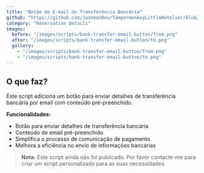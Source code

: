 ```yaml
---
title: "Botão de E-mail de Transferência Bancária"
github: "https://github.com/JuanmanDev/TampermonkeyLittleHotelier/blob/main/frontdesk/reservationDetails/showExtraButtonEmailBank.user.js"
category: "Reservation Details"
images:
  before: "/images/scripts/bank-transfer-email-button/from.png"
  after: "/images/scripts/bank-transfer-email-button/to.png"
  gallery:
    - "/images/scripts/bank-transfer-email-button/from.png"
    - "/images/scripts/bank-transfer-email-button/to.png"
---
```


## O que faz?

Este script adiciona um botão para enviar detalhes de transferência bancária por email com conteúdo pré-preenchido.

**Funcionalidades:**
- Botão para enviar detalhes de transferência bancária
- Conteúdo de email pré-preenchido
- Simplifica o processo de comunicação de pagamento
- Melhora a eficiência no envio de informações bancárias

> **Nota:** Este script ainda não foi publicado. Por favor contacte-me para criar um script personalizado para as suas necessidades.

